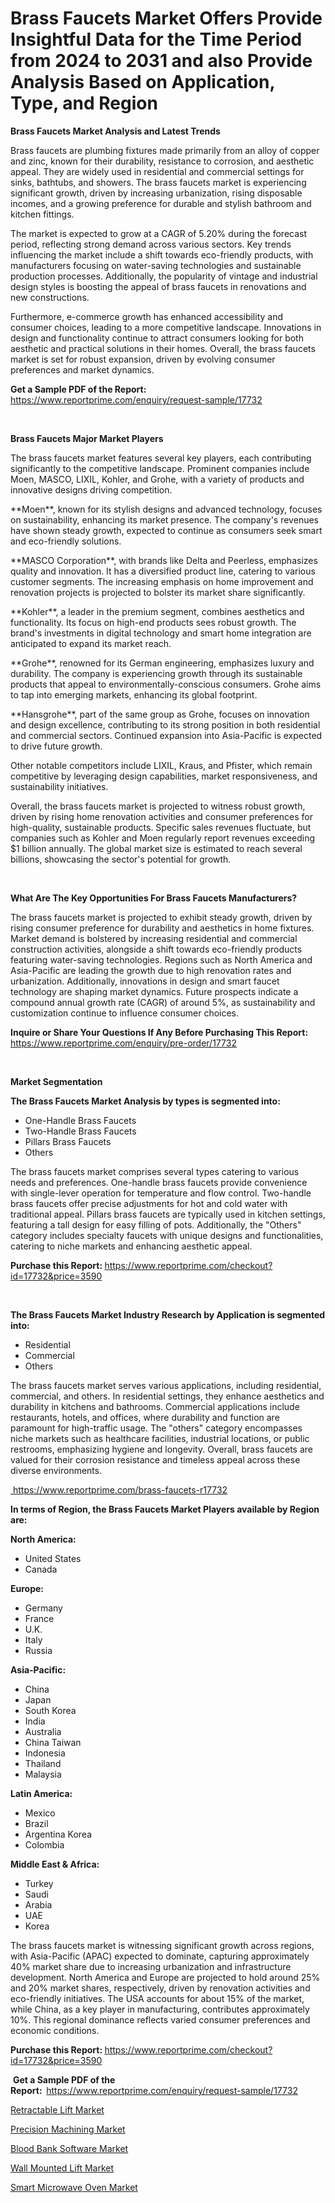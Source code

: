 <p><h1>Brass Faucets Market Offers Provide Insightful Data for the Time Period from 2024 to 2031 and also Provide Analysis Based on Application, Type, and Region</h1></p><p><strong>Brass Faucets Market Analysis and Latest Trends</strong></p>
<p><p>Brass faucets are plumbing fixtures made primarily from an alloy of copper and zinc, known for their durability, resistance to corrosion, and aesthetic appeal. They are widely used in residential and commercial settings for sinks, bathtubs, and showers. The brass faucets market is experiencing significant growth, driven by increasing urbanization, rising disposable incomes, and a growing preference for durable and stylish bathroom and kitchen fittings.</p><p>The market is expected to grow at a CAGR of 5.20% during the forecast period, reflecting strong demand across various sectors. Key trends influencing the market include a shift towards eco-friendly products, with manufacturers focusing on water-saving technologies and sustainable production processes. Additionally, the popularity of vintage and industrial design styles is boosting the appeal of brass faucets in renovations and new constructions.</p><p>Furthermore, e-commerce growth has enhanced accessibility and consumer choices, leading to a more competitive landscape. Innovations in design and functionality continue to attract consumers looking for both aesthetic and practical solutions in their homes. Overall, the brass faucets market is set for robust expansion, driven by evolving consumer preferences and market dynamics.</p></p>
<p><strong>Get a Sample PDF of the Report:&nbsp;</strong> <a href="https://www.reportprime.com/enquiry/request-sample/17732?utm_campaign=97&utm_medium=2&utm_source=Github&utm_content=ia&utm_term=20112024&utm_id=brass-faucets">https://www.reportprime.com/enquiry/request-sample/17732</a></p>
<p>&nbsp;</p>
<p><strong>Brass Faucets Major Market Players</strong></p>
<p><p>The brass faucets market features several key players, each contributing significantly to the competitive landscape. Prominent companies include Moen, MASCO, LIXIL, Kohler, and Grohe, with a variety of products and innovative designs driving competition.</p><p>**Moen**, known for its stylish designs and advanced technology, focuses on sustainability, enhancing its market presence. The company's revenues have shown steady growth, expected to continue as consumers seek smart and eco-friendly solutions.</p><p>**MASCO Corporation**, with brands like Delta and Peerless, emphasizes quality and innovation. It has a diversified product line, catering to various customer segments. The increasing emphasis on home improvement and renovation projects is projected to bolster its market share significantly.</p><p>**Kohler**, a leader in the premium segment, combines aesthetics and functionality. Its focus on high-end products sees robust growth. The brand's investments in digital technology and smart home integration are anticipated to expand its market reach.</p><p>**Grohe**, renowned for its German engineering, emphasizes luxury and durability. The company is experiencing growth through its sustainable products that appeal to environmentally-conscious consumers. Grohe aims to tap into emerging markets, enhancing its global footprint.</p><p>**Hansgrohe**, part of the same group as Grohe, focuses on innovation and design excellence, contributing to its strong position in both residential and commercial sectors. Continued expansion into Asia-Pacific is expected to drive future growth.</p><p>Other notable competitors include LIXIL, Kraus, and Pfister, which remain competitive by leveraging design capabilities, market responsiveness, and sustainability initiatives.</p><p>Overall, the brass faucets market is projected to witness robust growth, driven by rising home renovation activities and consumer preferences for high-quality, sustainable products. Specific sales revenues fluctuate, but companies such as Kohler and Moen regularly report revenues exceeding $1 billion annually. The global market size is estimated to reach several billions, showcasing the sector's potential for growth.</p></p>
<p>&nbsp;</p>
<p><strong>What Are The Key Opportunities For Brass Faucets Manufacturers?</strong></p>
<p><p>The brass faucets market is projected to exhibit steady growth, driven by rising consumer preference for durability and aesthetics in home fixtures. Market demand is bolstered by increasing residential and commercial construction activities, alongside a shift towards eco-friendly products featuring water-saving technologies. Regions such as North America and Asia-Pacific are leading the growth due to high renovation rates and urbanization. Additionally, innovations in design and smart faucet technology are shaping market dynamics. Future prospects indicate a compound annual growth rate (CAGR) of around 5%, as sustainability and customization continue to influence consumer choices.</p></p>
<p><strong>Inquire or Share Your Questions If Any Before Purchasing This Report:</strong> <a href="https://www.reportprime.com/enquiry/pre-order/17732?utm_campaign=97&utm_medium=2&utm_source=Github&utm_content=ia&utm_term=20112024&utm_id=brass-faucets">https://www.reportprime.com/enquiry/pre-order/17732</a></p>
<p>&nbsp;</p>
<p><strong>Market Segmentation</strong></p>
<p><strong>The Brass Faucets Market Analysis by types is segmented into:</strong></p>
<p><ul><li>One-Handle Brass Faucets</li><li>Two-Handle Brass Faucets</li><li>Pillars Brass Faucets</li><li>Others</li></ul></p>
<p><p>The brass faucets market comprises several types catering to various needs and preferences. One-handle brass faucets provide convenience with single-lever operation for temperature and flow control. Two-handle brass faucets offer precise adjustments for hot and cold water with traditional appeal. Pillars brass faucets are typically used in kitchen settings, featuring a tall design for easy filling of pots. Additionally, the "Others" category includes specialty faucets with unique designs and functionalities, catering to niche markets and enhancing aesthetic appeal.</p></p>
<p><strong>Purchase this Report:&nbsp;</strong><a href="https://www.reportprime.com/checkout?id=17732&price=3590&utm_campaign=97&utm_medium=2&utm_source=Github&utm_content=ia&utm_term=20112024&utm_id=brass-faucets">https://www.reportprime.com/checkout?id=17732&price=3590</a></p>
<p>&nbsp;</p>
<p><strong>The Brass Faucets Market Industry Research by Application is segmented into:</strong></p>
<p><ul><li>Residential</li><li>Commercial</li><li>Others</li></ul></p>
<p><p>The brass faucets market serves various applications, including residential, commercial, and others. In residential settings, they enhance aesthetics and durability in kitchens and bathrooms. Commercial applications include restaurants, hotels, and offices, where durability and function are paramount for high-traffic usage. The "others" category encompasses niche markets such as healthcare facilities, industrial locations, or public restrooms, emphasizing hygiene and longevity. Overall, brass faucets are valued for their corrosion resistance and timeless appeal across these diverse environments.</p></p>
<p><a href="https://www.reportprime.com/brass-faucets-r17732?utm_campaign=97&utm_medium=2&utm_source=Github&utm_content=ia&utm_term=20112024&utm_id=brass-faucets">&nbsp;https://www.reportprime.com/brass-faucets-r17732</a></p>
<p><strong>In terms of Region, the Brass Faucets Market Players available by Region are:</strong></p>
<p>
    <p> <strong> North America: </strong>
        <ul>
            <li>United States</li>
            <li>Canada</li>
        </ul>
        </p> 
    <p> <strong> Europe: </strong>
        <ul>
            <li>Germany</li>
            <li>France</li>
            <li>U.K.</li>
            <li>Italy</li>
            <li>Russia</li>
        </ul>
        </p> 
    <p> <strong> Asia-Pacific: </strong>
        <ul>
            <li>China</li>
            <li>Japan</li>
            <li>South Korea</li>
            <li>India</li>
            <li>Australia</li>
            <li>China Taiwan</li>
            <li>Indonesia</li>
            <li>Thailand</li>
            <li>Malaysia</li>
        </ul>
        </p> 
    <p> <strong> Latin America: </strong>
        <ul>
            <li>Mexico</li>
            <li>Brazil</li>
            <li>Argentina Korea</li>
            <li>Colombia</li>
        </ul>
        </p> 
    <p> <strong> Middle East & Africa: </strong>
        <ul>
            <li>Turkey</li>
            <li>Saudi</li>
            <li>Arabia</li>
            <li>UAE</li>
            <li>Korea</li>
        </ul>
    </p>
    </p>
<p><p>The brass faucets market is witnessing significant growth across regions, with Asia-Pacific (APAC) expected to dominate, capturing approximately 40% market share due to increasing urbanization and infrastructure development. North America and Europe are projected to hold around 25% and 20% market shares, respectively, driven by renovation activities and eco-friendly initiatives. The USA accounts for about 15% of the market, while China, as a key player in manufacturing, contributes approximately 10%. This regional dominance reflects varied consumer preferences and economic conditions.</p></p>
<p><strong>Purchase this Report: </strong><a href="https://www.reportprime.com/checkout?id=17732&price=3590&utm_campaign=97&utm_medium=2&utm_source=Github&utm_content=ia&utm_term=20112024&utm_id=brass-faucets">https://www.reportprime.com/checkout?id=17732&price=3590</a></p>
<p>&nbsp;<strong>Get a Sample PDF of the Report:&nbsp;&nbsp;</strong><a href="https://www.reportprime.com/enquiry/request-sample/17732?utm_campaign=97&utm_medium=2&utm_source=Github&utm_content=ia&utm_term=20112024&utm_id=brass-faucets">https://www.reportprime.com/enquiry/request-sample/17732</a></p>
<p><strong></strong></p>
<p><p><a href="https://www.linkedin.com/pulse/regulatory-landscape-its-influence-global-retractable-lift-86xoe?utm_campaign=97&utm_medium=2&utm_source=Github&utm_content=ia&utm_term=20112024&utm_id=brass-faucets">Retractable Lift Market</a></p><p><a href="https://issuu.com/reportprime-2/docs/precision-machining-market-size-203_0dfe5d964167c7?utm_campaign=97&utm_medium=2&utm_source=Github&utm_content=ia&utm_term=20112024&utm_id=brass-faucets">Precision Machining Market</a></p><p><a href="https://issuu.com/reportprime-2/docs/blood-bank-software-market-size-203_5dfa975aa1d3e7?utm_campaign=97&utm_medium=2&utm_source=Github&utm_content=ia&utm_term=20112024&utm_id=brass-faucets">Blood Bank Software Market</a></p><p><a href="https://www.linkedin.com/pulse/wall-mounted-lift-industry-resonance-89-amplification-qavwe?utm_campaign=97&utm_medium=2&utm_source=Github&utm_content=ia&utm_term=20112024&utm_id=brass-faucets">Wall Mounted Lift Market</a></p><p><a href="https://github.com/ParvinKhatun77/Market-Research-Report-List-1/blob/main/smart-microwave-oven-market.md?utm_campaign=97&utm_medium=2&utm_source=Github&utm_content=ia&utm_term=20112024&utm_id=brass-faucets">Smart Microwave Oven Market</a></p></p>
